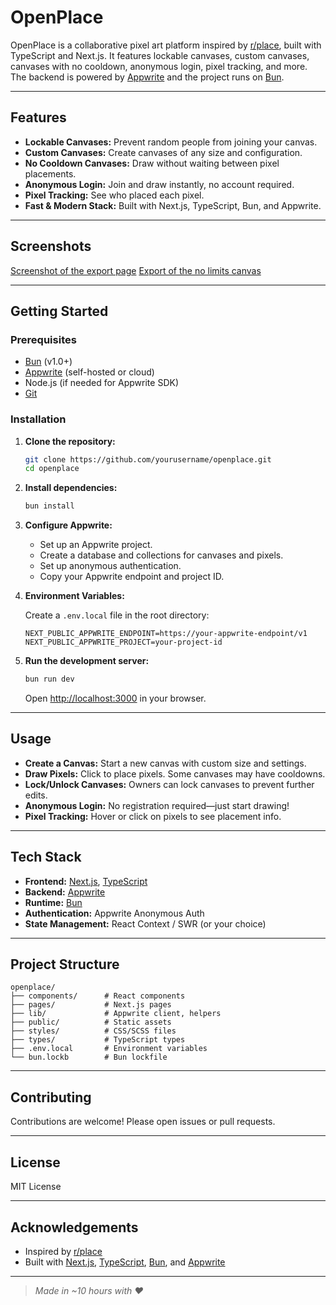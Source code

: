 # OpenPlace

OpenPlace is a collaborative pixel art platform inspired by [r/place](https://www.reddit.com/r/place/), built with TypeScript and Next.js. It features lockable canvases, custom canvases, canvases with no cooldown, anonymous login, pixel tracking, and more. The backend is powered by [Appwrite](https://appwrite.io/) and the project runs on [Bun](https://bun.sh/).

---

## Features

- **Lockable Canvases:** Prevent random people from joining your canvas.
- **Custom Canvases:** Create canvases of any size and configuration.
- **No Cooldown Canvases:** Draw without waiting between pixel placements.
- **Anonymous Login:** Join and draw instantly, no account required.
- **Pixel Tracking:** See who placed each pixel.
- **Fast & Modern Stack:** Built with Next.js, TypeScript, Bun, and Appwrite.

---

## Screenshots

[Screenshot of the export page](https://i.imgur.com/aYwvm7q.png)
[Export of the no limits canvas](https://i.imgur.com/G9Y0awl.png)

---

## Getting Started

### Prerequisites

- [Bun](https://bun.sh/) (v1.0+)
- [Appwrite](https://appwrite.io/) (self-hosted or cloud)
- Node.js (if needed for Appwrite SDK)
- [Git](https://git-scm.com/)

### Installation

1. **Clone the repository:**

   ```bash
   git clone https://github.com/yourusername/openplace.git
   cd openplace
   ```

2. **Install dependencies:**

   ```bash
   bun install
   ```

3. **Configure Appwrite:**

   - Set up an Appwrite project.
   - Create a database and collections for canvases and pixels.
   - Set up anonymous authentication.
   - Copy your Appwrite endpoint and project ID.

4. **Environment Variables:**

   Create a `.env.local` file in the root directory:

   ```env
   NEXT_PUBLIC_APPWRITE_ENDPOINT=https://your-appwrite-endpoint/v1
   NEXT_PUBLIC_APPWRITE_PROJECT=your-project-id
   ```

5. **Run the development server:**

   ```bash
   bun run dev
   ```

   Open [http://localhost:3000](http://localhost:3000) in your browser.

---

## Usage

- **Create a Canvas:** Start a new canvas with custom size and settings.
- **Draw Pixels:** Click to place pixels. Some canvases may have cooldowns.
- **Lock/Unlock Canvases:** Owners can lock canvases to prevent further edits.
- **Anonymous Login:** No registration required—just start drawing!
- **Pixel Tracking:** Hover or click on pixels to see placement info.

---

## Tech Stack

- **Frontend:** [Next.js](https://nextjs.org/), [TypeScript](https://www.typescriptlang.org/)
- **Backend:** [Appwrite](https://appwrite.io/)
- **Runtime:** [Bun](https://bun.sh/)
- **Authentication:** Appwrite Anonymous Auth
- **State Management:** React Context / SWR (or your choice)

---

## Project Structure

```
openplace/
├── components/      # React components
├── pages/           # Next.js pages
├── lib/             # Appwrite client, helpers
├── public/          # Static assets
├── styles/          # CSS/SCSS files
├── types/           # TypeScript types
├── .env.local       # Environment variables
└── bun.lockb        # Bun lockfile
```

---

## Contributing

Contributions are welcome! Please open issues or pull requests.

---

## License

MIT License

---

## Acknowledgements

- Inspired by [r/place](https://www.reddit.com/r/place/)
- Built with [Next.js](https://nextjs.org/), [TypeScript](https://www.typescriptlang.org/), [Bun](https://bun.sh/), and [Appwrite](https://appwrite.io/)

---

> _Made in ~10 hours with ❤️_
